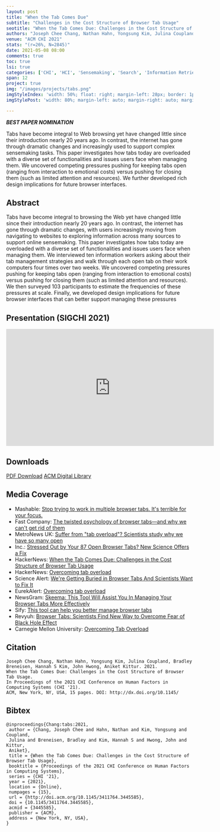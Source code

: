 ```yaml
---
layout: post
title: "When the Tab Comes Due"
subtitle: "Challenges in the Cost Structure of Browser Tab Usage"
seotitle: "When the Tab Comes Due: Challenges in the Cost Structure of Browser Tab Usage"
authors: "Joseph Chee Chang, Nathan Hahn, Yongsung Kim, Julina Coupland, Bradley Breneisen, Hannah S Kim, John Hwong, Aniket Kittur."
venue: "ACM CHI 2021"
stats: "(r=26%, N=2845)"
date: 2021-05-08 08:00
comments: true
toc: true
lsi: true
categories: ['CHI', 'HCI', 'Sensemaking', 'Search', 'Information Retrieval', 'Interaction', 'Best Papers']
span: 12
project: true
img: "/images/projects/tabs.png"
imgStyleIndex: 'width: 50%; float: right; margin-left: 28px; border: 1px solid lightgray;'
imgStylePost: 'width: 80%; margin-left: auto; margin-right: auto; margin-top: 28px; border: 1px solid lightgray;'

---
```



***<i class="fa fa-trophy" aria-hidden="true"></i> BEST PAPER NOMINATION***
<br/>

Tabs have become integral to Web browsing yet have changed little since their
introduction nearly 20 years ago. In contrast, the internet has gone through
dramatic changes and increasingly used to support complex sensemaking tasks.
This paper investigates how tabs today are overloaded with a diverse set of
functionalities and issues users face when managing them. We uncovered
competing pressures pushing for keeping tabs open (ranging from interaction to
emotional costs) versus pushing for closing them (such as limited attention and
resources). We further developed rich design implications for future browser
interfaces.



<!--more-->

Abstract
----------------------
Tabs have become integral to browsing the Web yet have changed little since
their introduction nearly 20 years ago. In contrast, the internet has gone
through dramatic changes, with users increasingly moving from navigating to
websites to exploring information across many sources to support online
sensemaking. This paper investigates how tabs today are overloaded with a
diverse set of functionalities and issues users face when managing them. We
interviewed ten information workers asking about their tab management
strategies and walk through each open tab on their work computers four times
over two weeks. We uncovered competing pressures pushing for keeping tabs open
(ranging from interaction to emotional costs) versus pushing for closing them
(such as limited attention and resources). We then surveyed 103 participants to
estimate the frequencies of these pressures at scale. Finally, we developed
design implications for future browser interfaces that can better support
managing these pressures


Presentation (SIGCHI 2021)
----------------------
<iframe width="560" height="315" src="https://www.youtube.com/embed/pBjIrX9H-Ns" frameborder="0" allowfullscreen></iframe>



Downloads
----------------------
<a class="btn btn-default" href="/images/papers/tabs.pdf" target='_blank' onclick="_gaq.push(['_trackEvent', 'Paper', 'TabHoarders', 'PDF']);" role="button">PDF Download</a>
<a class="btn btn-default" href="https://dl.acm.org/doi/10.1145/3411764.3445585" target='_blank' onclick="_gaq.push(['_trackEvent', 'Paper', 'TabHoarders', 'ACM']);"  role="button">ACM Digital Library</a>

Media Coverage
----------------------
- Mashable: [Stop trying to work in multiple browser tabs. It's terrible for your focus.](https://mashable.com/article/too-many-tabs-open)
- Fast Company: [The twisted psychology of browser tabs—and why we can't get rid of them](https://www.fastcompany.com/90635776/the-twisted-psychology-of-browser-tabs-and-why-we-cant-get-rid-of-them)
- MetroNews UK: [Suffer from "tab overload"? Scientists study why we have so many open](https://metro.co.uk/2021/05/10/suffer-from-tab-overload-scientists-study-why-we-have-so-many-open-14540577/amp/)
- Inc.: [Stressed Out by Your 87 Open Browser Tabs? New Science Offers a Fix](https://www.inc.com/jessica-stillman/productivity-browser-tabs-carnegie-mellon.html)
- HackerNews: [When the Tab Comes Due: Challenges in the Cost Structure of Browser Tab Usage](https://news.ycombinator.com/item?id=27095701)
- HackerNews: [Overcoming tab overload](https://news.ycombinator.com/item?id=27157225)
- Science Alert: [We're Getting Buried in Browser Tabs And Scientists Want to Fix It](https://www.sciencealert.com/tab-overload-is-a-common-problem-for-people-browsing-the-internet-survey-finds)
- EurekAlert: [Overcoming tab overload](https://www.eurekalert.org/pub_releases/2021-05/cmu-oto050721.php)
- NewsGram: [Skeema: This Tool Will Assist You In Managing Your Browser Tabs More Effectively](https://www.newsgram.com/skeema-this-tool-will-assist-you-in-managing-your-browser-tabs-more-effectively/)
- Sify: [This tool can help you better manage browser tabs](https://www.sify.com/news/this-tool-can-help-you-better-manage-browser-tabs-news-education-vfjl5Ebfaiifc.html)
- Revyuh: [Browser Tabs: Scientists Find New Way to Overcome Fear of Black Hole Effect](https://www.revyuh.com/news/software/apps/browser-tabs-scientists-find-new-way-to-overcome-fear-of-black-hole-effect/)
- Carnegie Mellon University: [Overcoming Tab Overload](https://www.cmu.edu/news/stories/archives/2021/may/overcoming-tab-overload.html)

Citation
----------------------
```
Joseph Chee Chang, Nathan Hahn, Yongsung Kim, Julina Coupland, Bradley
Breneisen, Hannah S Kim, John Hwong, Aniket Kittur. 2021.
When the Tab Comes Due: Challenges in the Cost Structure of Browser Tab Usage.
In Proceedings of the 2021 CHI Conference on Human Factors in Computing Systems (CHI '21).
ACM, New York, NY, USA, 15 pages. DOI: http://dx.doi.org/10.1145/
```

Bibtex
----------------------
```
@inproceedings{Chang:tabs:2021,
 author = {Chang, Joseph Chee and Hahn, Nathan and Kim, Yongsung and Coupland,
 Julina and Breneisen, Bradley and Kim, Hannah S and Hwong, John and Kittur,
 Aniket},
 title = {When the Tab Comes Due: Challenges in the Cost Structure of Browser Tab Usage},
 booktitle = {Proceedings of the 2021 CHI Conference on Human Factors in Computing Systems},
 series = {CHI '21},
 year = {2021},
 location = {Online},
 numpages = {15},
 url = {http://doi.acm.org/10.1145/3411764.3445585},
 doi = {10.1145/3411764.3445585},
 acmid = {3445585},
 publisher = {ACM},
 address = {New York, NY, USA},
}
```
